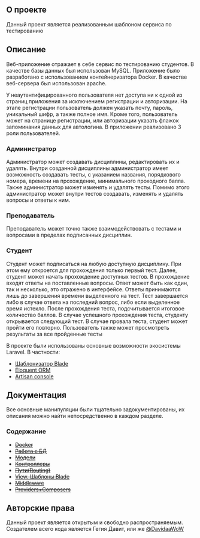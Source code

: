 ## О проекте

Данный проект является реализованным шаблоном сервиса по тестированию

## Описание

Веб-приложение отражает в себе сервис по тестированию студентов. В качестве базы данных был использован MySQL. Приложение было разработано с использованием контейнеризатора Docker. В качестве веб-сервера был использован apache.

У неаутентифицированного пользователя нет доступа ни к одной из страниц приложения за исключением регистрации и авторизации. На этапе регистрации пользователь должен указать почту, пароль, уникальный шифр, а также полное имя. Кроме того, пользователь может на странице регистрации, или авторизации указать флажок запоминания данных для автологина.
В приложении реализовано 3 роли пользователей.

### Администратор

Администратор может создавать дисциплины, редактировать их и удалять. Внутри созданной дисциплины администратор имеет возможность создавать тесты, с указанием названия, порядкового номера, времени на прохождение, минимального проходного балла. Также администратор может изменять и удалять тесты. Помимо этого администратор может внутри тестов создавать, изменять и удалять вопросы и ответы к ним.

### Преподаватель

Преподаватель может точно также взаимодействовать с тестами и вопросами в пределах подписанных дисциплин.

### Студент

Студент может подписаться на любую доступную дисциплину. При этом ему откроется для прохождения только первый тест. Далее, студент может начать прохождение доступных тестов. В прохождение входят ответы на поставленные вопросы. Ответ может быть как один, так и несколько, это отражено в интерфейсе. Ответы принимаются лишь до завершения времени выделенного на тест. Тест завершается либо в случае ответа на последний вопрос, либо если выделенное время истекло. После прохождения теста, подсчитывается итоговое количество баллов. В случае успешного прохождения теста, студенту открывается следующий тест. В случае провала теста, студент может пройти его повторно. Пользователь также может просмотреть результаты за все пройденные тесты

В проекте были использованы основные возможности экосистемы Laravel. В частности:

- [Шаблонизатор Blade](https://laravel.com/docs/9.x/blade)
- [Eloquent ORM](https://laravel.com/docs/9.x/eloquent)
- [Artisan console](https://laravel.com/docs/9.x/artisan#main-content)

## Документация

Все основные манипуляции были тщательно задокументированы, их описания можно найти непосредственно в каждом разделе.

### Содержание

+ ~~[Docker]()~~
+ ~~[Работа с БД]()~~
+ ~~[Модели]()~~
+ ~~[Контроллеры]()~~
+ ~~[Пути(Routing)]()~~
+ ~~[View. Шаблоны Blade]()~~
+ ~~[Middleware]()~~
+ ~~[Providers+Composers]()~~

## Авторские права

Данный проект является открытым и свободно распространяемым. Создателем всего кода является Гегия Давит, или же [@DavidaaWoW](https://github.com/DavidaaWoW)
